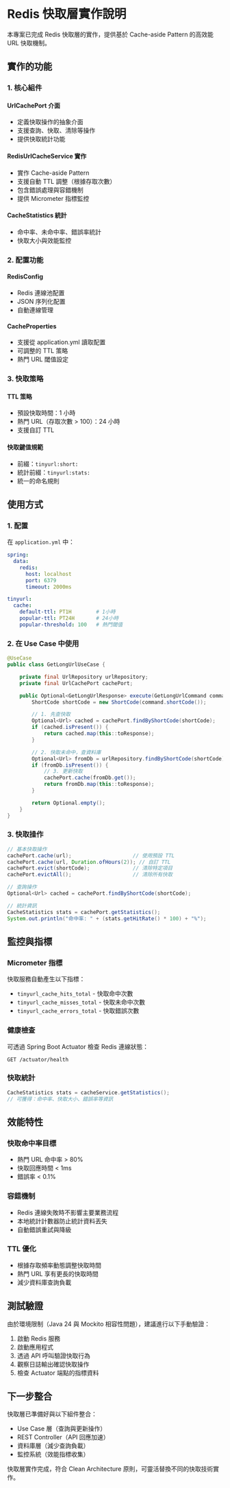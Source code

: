# Redis 快取層實作說明

本專案已完成 Redis 快取層的實作，提供基於 Cache-aside Pattern 的高效能 URL 快取機制。

## 實作的功能

### 1. 核心組件

#### UrlCachePort 介面
- 定義快取操作的抽象介面
- 支援查詢、快取、清除等操作
- 提供快取統計功能

#### RedisUrlCacheService 實作
- 實作 Cache-aside Pattern
- 支援自動 TTL 調整（根據存取次數）
- 包含錯誤處理與容錯機制
- 提供 Micrometer 指標監控

#### CacheStatistics 統計
- 命中率、未命中率、錯誤率統計
- 快取大小與效能監控

### 2. 配置功能

#### RedisConfig
- Redis 連線池配置
- JSON 序列化配置
- 自動連線管理

#### CacheProperties
- 支援從 application.yml 讀取配置
- 可調整的 TTL 策略
- 熱門 URL 閾值設定

### 3. 快取策略

#### TTL 策略
- 預設快取時間：1 小時
- 熱門 URL（存取次數 > 100）：24 小時
- 支援自訂 TTL

#### 快取鍵值規範
- 前綴：`tinyurl:short:`
- 統計前綴：`tinyurl:stats:`
- 統一的命名規則

## 使用方式

### 1. 配置

在 `application.yml` 中：

```yaml
spring:
  data:
    redis:
      host: localhost
      port: 6379
      timeout: 2000ms

tinyurl:
  cache:
    default-ttl: PT1H        # 1小時
    popular-ttl: PT24H       # 24小時
    popular-threshold: 100   # 熱門閾值
```

### 2. 在 Use Case 中使用

```java
@UseCase
public class GetLongUrlUseCase {

    private final UrlRepository urlRepository;
    private final UrlCachePort cachePort;

    public Optional<GetLongUrlResponse> execute(GetLongUrlCommand command) {
        ShortCode shortCode = new ShortCode(command.shortCode());

        // 1. 先查快取
        Optional<Url> cached = cachePort.findByShortCode(shortCode);
        if (cached.isPresent()) {
            return cached.map(this::toResponse);
        }

        // 2. 快取未命中，查資料庫
        Optional<Url> fromDb = urlRepository.findByShortCode(shortCode);
        if (fromDb.isPresent()) {
            // 3. 更新快取
            cachePort.cache(fromDb.get());
            return fromDb.map(this::toResponse);
        }

        return Optional.empty();
    }
}
```

### 3. 快取操作

```java
// 基本快取操作
cachePort.cache(url);                    // 使用預設 TTL
cachePort.cache(url, Duration.ofHours(2)); // 自訂 TTL
cachePort.evict(shortCode);              // 清除特定項目
cachePort.evictAll();                    // 清除所有快取

// 查詢操作
Optional<Url> cached = cachePort.findByShortCode(shortCode);

// 統計資訊
CacheStatistics stats = cachePort.getStatistics();
System.out.println("命中率: " + (stats.getHitRate() * 100) + "%");
```

## 監控與指標

### Micrometer 指標

快取服務自動產生以下指標：
- `tinyurl_cache_hits_total` - 快取命中次數
- `tinyurl_cache_misses_total` - 快取未命中次數
- `tinyurl_cache_errors_total` - 快取錯誤次數

### 健康檢查

可透過 Spring Boot Actuator 檢查 Redis 連線狀態：
```
GET /actuator/health
```

### 快取統計

```java
CacheStatistics stats = cacheService.getStatistics();
// 可獲得：命中率、快取大小、錯誤率等資訊
```

## 效能特性

### 快取命中率目標
- 熱門 URL 命中率 > 80%
- 快取回應時間 < 1ms
- 錯誤率 < 0.1%

### 容錯機制
- Redis 連線失敗時不影響主要業務流程
- 本地統計計數器防止統計資料丟失
- 自動錯誤重試與降級

### TTL 優化
- 根據存取頻率動態調整快取時間
- 熱門 URL 享有更長的快取時間
- 減少資料庫查詢負載

## 測試驗證

由於環境限制（Java 24 與 Mockito 相容性問題），建議進行以下手動驗證：

1. 啟動 Redis 服務
2. 啟動應用程式
3. 透過 API 呼叫驗證快取行為
4. 觀察日誌輸出確認快取操作
5. 檢查 Actuator 端點的指標資料

## 下一步整合

快取層已準備好與以下組件整合：
- Use Case 層（查詢與更新操作）
- REST Controller（API 回應加速）
- 資料庫層（減少查詢負載）
- 監控系統（效能指標收集）

快取層實作完成，符合 Clean Architecture 原則，可靈活替換不同的快取技術實作。
